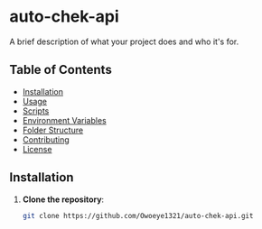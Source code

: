 # auto-chek-api

A brief description of what your project does and who it's for.

## Table of Contents

- [Installation](#installation)
- [Usage](#usage)
- [Scripts](#scripts)
- [Environment Variables](#environment-variables)
- [Folder Structure](#folder-structure)
- [Contributing](#contributing)
- [License](#license)

## Installation

1. **Clone the repository**:
   ```bash
   git clone https://github.com/Owoeye1321/auto-chek-api.git
   ```
